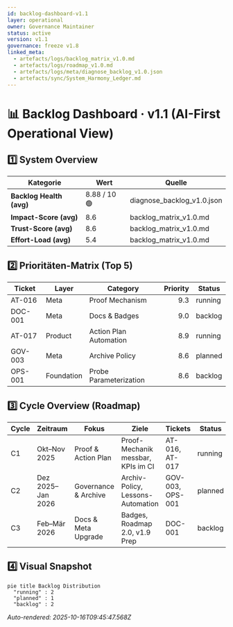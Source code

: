 ```yaml
---
id: backlog-dashboard-v1.1
layer: operational
owner: Governance Maintainer
status: active
version: v1.1
governance: freeze v1.8
linked_meta:
  - artefacts/logs/backlog_matrix_v1.0.md
  - artefacts/logs/roadmap_v1.0.md
  - artefacts/logs/meta/diagnose_backlog_v1.0.json
  - artefacts/sync/System_Harmony_Ledger.md
---
```


# 📊 Backlog Dashboard · v1.1 (AI-First Operational View)

## 1️⃣ System Overview

| Kategorie | Wert | Quelle |
|---|---|---|
| **Backlog Health (avg)** | 8.88 / 10 🟢 | diagnose_backlog_v1.0.json |
| **Impact-Score (avg)** | 8.6 | backlog_matrix_v1.0.md |
| **Trust-Score (avg)** | 8.6 | backlog_matrix_v1.0.md |
| **Effort-Load (avg)** | 5.4 | backlog_matrix_v1.0.md |

## 2️⃣ Prioritäten-Matrix (Top 5)
| Ticket | Layer | Category | Priority | Status |
|---|---|---|---:|---|
| AT-016 | Meta | Proof Mechanism | 9.3 | running |
| DOC-001 | Meta | Docs & Badges | 9.0 | backlog |
| AT-017 | Product | Action Plan Automation | 8.9 | running |
| GOV-003 | Meta | Archive Policy | 8.6 | planned |
| OPS-001 | Foundation | Probe Parameterization | 8.6 | backlog |

## 3️⃣ Cycle Overview (Roadmap)
| Cycle | Zeitraum | Fokus | Ziele | Tickets | Status |
|---|---|---|---|---|---|
| C1 | Okt–Nov 2025 | Proof & Action Plan | Proof-Mechanik messbar, KPIs im CI | AT-016, AT-017 | running |
| C2 | Dez 2025–Jan 2026 | Governance & Archive | Archiv-Policy, Lessons-Automation | GOV-003, OPS-001 | planned |
| C3 | Feb–Mär 2026 | Docs & Meta Upgrade | Badges, Roadmap 2.0, v1.9 Prep | DOC-001 | backlog |

## 4️⃣ Visual Snapshot
```mermaid
pie title Backlog Distribution
  "running" : 2
  "planned" : 1
  "backlog" : 2
```

*Auto-rendered: 2025-10-16T09:45:47.568Z*
